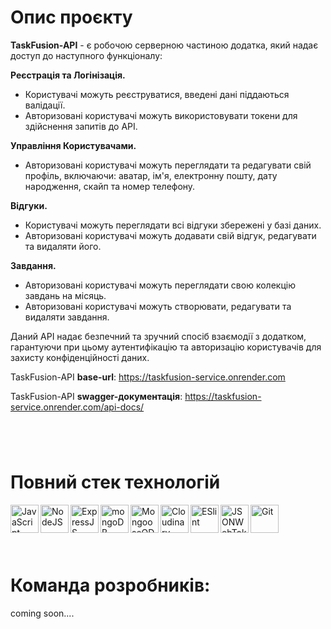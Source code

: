 # Опис проєкту
**TaskFusion-API** - є робочою серверною частиною додатка, який надає доступ до наступного функціоналу:
  
**Реєстрація та Логінізація.**
- Користувачі можуть реєструватися, введені дані піддаються валідації.
- Авторизовані користувачі можуть використовувати токени для здійснення запитів до API.

**Управління Користувачами.**
- Авторизовані користувачі можуть переглядати та редагувати свій профіль, включаючи: аватар, ім'я, електронну пошту, дату народження, скайп та номер телефону.

**Відгуки.**
- Користувачі можуть переглядати всі відгуки збережені у базі даних.
- Авторизовані користувачі можуть додавати свій відгук, редагувати та видаляти його.

**Завдання.**
- Авторизовані користувачі можуть переглядати свою колекцію завдань на місяць.
- Авторизовані користувачі можуть створювати, редагувати та видаляти завдання.

Даний API надає безпечний та зручний спосіб взаємодії з додатком, гарантуючи при цьому аутентифікацію та авторизацію користувачів для захисту конфіденційності даних.

TaskFusion-API **base-url**: https://taskfusion-service.onrender.com

TaskFusion-API **swagger-документація**: https://taskfusion-service.onrender.com/api-docs/
# 

<br>

# Повний стек технологій
<div>
<img align="left" src="https://th.bing.com/th/id/OIP.fxMFAWgcs9ASnyZoIMeLJAHaHa?pid=ImgDet&rs=1" alt="JavaScript"  height="45">
<img align="left" src="https://th.bing.com/th/id/OIP.JzMKygYxjaVL4OWIIl7sXgHaIb?pid=ImgDet&rs=1" alt="NodeJS"  height="45">
<img align="left" src="https://upload.wikimedia.org/wikipedia/commons/6/64/Expressjs.png" alt="ExpressJS"  height="45">
<img align="left" src="https://th.bing.com/th/id/R.0e23481b805fa66eb9ff0c177ff27030?rik=00LN9yVT3nMAyw&riu=http%3a%2f%2fpluspng.com%2fimg-png%2flogo-mongodb-png-mongodb-1600.png&ehk=YwJU48GqAzZ6V3Zlafc4pyilw%2biV5XBxEO7chpNV3M8%3d&risl=&pid=ImgRaw&r=0" alt="mongoDB" height="45">
<img align="left" src="https://thecodebarbarian.com/images/mongoose5.png" alt="MongooseODM"  height="45">
<img align="left" src="https://cloudinary-marketing-res.cloudinary.com/image/upload/w_320,h_223,c_pad,b_auto:predominant,fl_preserve_transparency/v1672871595/stacked_logo_blue.jpg?_s=public-apps" alt="Cloudinary"  height="45">
<img align="left" src="https://images.credly.com/images/e6eebd0c-6a17-4c06-b172-02ca9f6beb06/eslint.png" alt="ESlint"  height="45">
<img align="left" src="https://play-lh.googleusercontent.com/3C-hB-KWoyWzZjUnRsXUPu-bqB3HUHARMLjUe9OmPoHa6dQdtJNW30VrvwQ1m7Pln3A" alt="JSONWebToken"  height="45">
<img align="left" src="https://s3.amazonaws.com/media-p.slid.es/uploads/332149/images/2620503/Git-Icon-1788C.png" alt="Git"  height="45">
</div>
<br> 

# 
<br> 

# Команда розробників:
coming soon....

